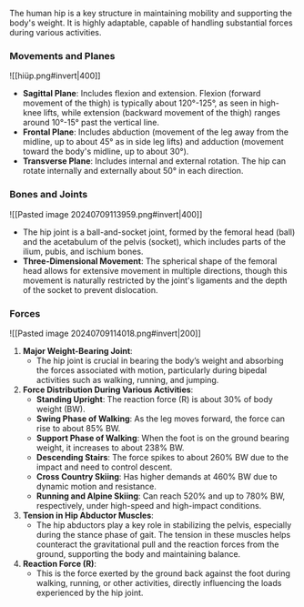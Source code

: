 The human hip is a key structure in maintaining mobility and supporting the body's weight. It is highly adaptable, capable of handling substantial forces during various activities. 
### Movements and Planes
![[hiüp.png#invert|400]]
   - **Sagittal Plane**: Includes flexion and extension. Flexion (forward movement of the thigh) is typically about 120°-125°, as seen in high-knee lifts, while extension (backward movement of the thigh) ranges around 10°-15° past the vertical line.
   - **Frontal Plane**: Includes abduction (movement of the leg away from the midline, up to about 45° as in side leg lifts) and adduction (movement toward the body's midline, up to about 30°).
   - **Transverse Plane**: Includes internal and external rotation. The hip can rotate internally and externally about 50° in each direction.
### Bones and Joints
![[Pasted image 20240709113959.png#invert|400]]
   - The hip joint is a ball-and-socket joint, formed by the femoral head (ball) and the acetabulum of the pelvis (socket), which includes parts of the ilium, pubis, and ischium bones.
   - **Three-Dimensional Movement**: The spherical shape of the femoral head allows for extensive movement in multiple directions, though this movement is naturally restricted by the joint's ligaments and the depth of the socket to prevent dislocation.
### Forces
![[Pasted image 20240709114018.png#invert|200]]
1. **Major Weight-Bearing Joint**:
   - The hip joint is crucial in bearing the body’s weight and absorbing the forces associated with motion, particularly during bipedal activities such as walking, running, and jumping.
2. **Force Distribution During Various Activities**:
   - **Standing Upright**: The reaction force (R) is about 30% of body weight (BW).
   - **Swing Phase of Walking**: As the leg moves forward, the force can rise to about 85% BW.
   - **Support Phase of Walking**: When the foot is on the ground bearing weight, it increases to about 238% BW.
   - **Descending Stairs**: The force spikes to about 260% BW due to the impact and need to control descent.
   - **Cross Country Skiing**: Has higher demands at 460% BW due to dynamic motion and resistance.
   - **Running and Alpine Skiing**: Can reach 520% and up to 780% BW, respectively, under high-speed and high-impact conditions.
3. **Tension in Hip Abductor Muscles**:
   - The hip abductors play a key role in stabilizing the pelvis, especially during the stance phase of gait. The tension in these muscles helps counteract the gravitational pull and the reaction forces from the ground, supporting the body and maintaining balance.
4. **Reaction Force (R)**:
   - This is the force exerted by the ground back against the foot during walking, running, or other activities, directly influencing the loads experienced by the hip joint.

